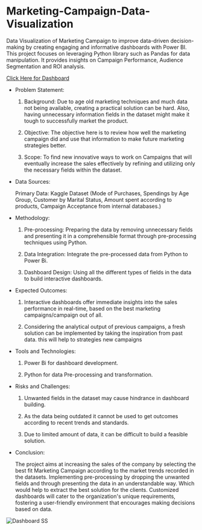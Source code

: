 # Marketing-Campaign-Data-Visualization
Data Visualization of Marketing Campaign to improve data-driven decision-making by creating engaging and informative dashboards with Power BI. This project focuses on leveraging Python library such as Pandas for data manipulation. It provides insights on Campaign Performance, Audience Segmentation and ROI analysis.

[Click Here for Dashboard](https://app.powerbi.com/reportEmbed?reportId=c0bf763d-46a1-4ce8-81b0-f756dce83be4&autoAuth=true&ctid=321cfcff-5dd5-400b-88d5-510ac28d151f)

- Problem Statement:
  1.	Background: Due to age old marketing techniques and much data not being available, creating a practical solution can be hard. Also, having unnecessary information fields in the dataset might make it tough to successfully market the product.
   
  2.	Objective: The objective here is to review how well the marketing campaign did and use that information to make future marketing strategies better.
   
  3.	Scope: To find new innovative ways to work on Campaigns that will eventually increase the sales effectively by refining and utilizing only the necessary fields within the dataset.

- Data Sources:

  Primary Data: Kaggle Dataset (Mode of Purchases, Spendings by Age Group, Customer by Marital Status, Amount spent according to products, Campaign Acceptance from internal databases.)

- Methodology:
  1.	Pre-processing: Preparing the data by removing unnecessary fields and presenting it in a comprehensible format through pre-processing techniques using Python.

  2.	Data Integration: Integrate the pre-processed data from Python to Power Bi.
   
  3.	Dashboard Design: Using all the different types of fields in the data to build interactive dashboards.

- Expected Outcomes:
  1.	Interactive dashboards offer immediate insights into the sales performance in real-time, based on the best marketing campaigns/campaign out of all.
   
  2.	Considering the analytical output of previous campaigns, a fresh solution can be implemented by taking the inspiration from past data. this will help to strategies new campaigns 

- Tools and Technologies:
  1.	Power Bi for dashboard development.

  2.	Python for data Pre-processing and transformation.

- Risks and Challenges:
  1.	Unwanted fields in the dataset may cause hindrance in dashboard building.

  2.	As the data being outdated it cannot be used to get outcomes according to recent trends and standards.

  3.	Due to limited amount of data, it can be difficult to build a feasible solution. 

- Conclusion:

  The project aims at increasing the sales of the company by selecting the best fit Marketing Campaign according to the market trends recorded in the datasets. Implementing pre-processing by dropping the unwanted fields and through presenting the data in an understandable way. Which would help to extract the best solution for the clients. Customized dashboards will cater to the organization's unique requirements, fostering a user-friendly environment that encourages making decisions based on data.

  
![Dashboard SS](https://github.com/KushalMotling/Marketing-Campaign-Data-Visualization/assets/152621665/2d536def-39c2-4353-aaef-e5a9a55eb98f)


